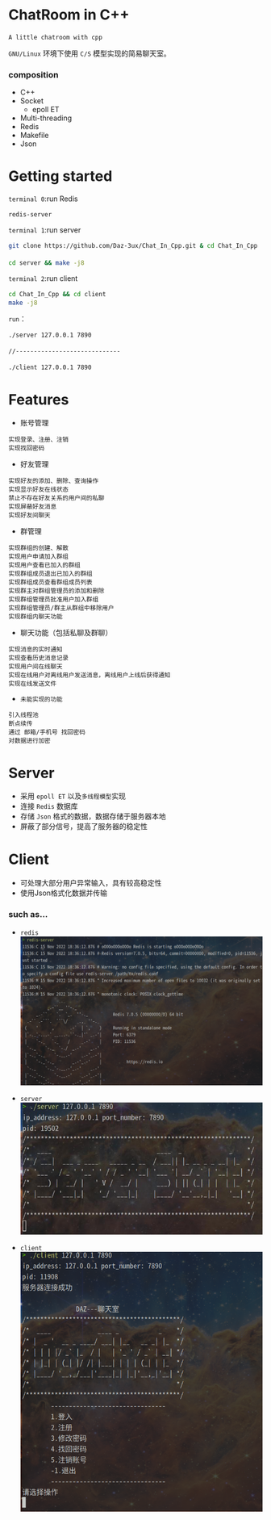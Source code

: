 # ChatRoom in C++
```
A little chatroom with cpp
```
`GNU/Linux` 环境下使用 `C/S` 模型实现的简易聊天室。

### composition
- C++
- Socket
  - epoll ET
- Multi-threading
- Redis
- Makefile
- Json

# Getting started
`terminal 0`:run Redis 
```bash
redis-server
```

`terminal 1`:run server
```bash
git clone https://github.com/Daz-3ux/Chat_In_Cpp.git & cd Chat_In_Cpp

cd server && make -j8
```

`terminal 2`:run client
```bash
cd Chat_In_Cpp && cd client
make -j8
```

`run`：
```
./server 127.0.0.1 7890

//-----------------------------

./client 127.0.0.1 7890
```

# Features
- 账号管理
```
实现登录、注册、注销
实现找回密码
```
- 好友管理
```
实现好友的添加、删除、查询操作
实现显示好友在线状态
禁止不存在好友关系的用户间的私聊
实现屏蔽好友消息
实现好友间聊天
```
- 群管理
```
实现群组的创建、解散
实现用户申请加入群组
实现用户查看已加入的群组
实现群组成员退出已加入的群组
实现群组成员查看群组成员列表
实现群主对群组管理员的添加和删除
实现群组管理员批准用户加入群组
实现群组管理员/群主从群组中移除用户
实现群组内聊天功能
```
- 聊天功能（包括私聊及群聊）
```
实现消息的实时通知
实现查看历史消息记录
实现用户间在线聊天
实现在线用户对离线用户发送消息，离线用户上线后获得通知
实现在线发送文件
```
- `未能实现的功能`
```
引入线程池
断点续传
通过 邮箱/手机号 找回密码
对数据进行加密
```

# Server
- 采用 `epoll ET` 以及`多线程模型`实现
- 连接 `Redis` 数据库
- 存储 `Json` 格式的数据，数据存储于服务器本地
- 屏蔽了部分信号，提高了服务器的稳定性

# Client
- 可处理大部分用户异常输入，具有较高稳定性
- 使用Json格式化数据并传输

### such as...
- `redis`
![](https://raw.githubusercontent.com/Daz-3ux-Img/Img-hosting/master/host/202211151837787.png)

- `server`
![](https://raw.githubusercontent.com/Daz-3ux-Img/Img-hosting/master/host/202211151835260.jpg)

- `client`
![](https://raw.githubusercontent.com/Daz-3ux-Img/Img-hosting/master/host/202211151839289.png)
